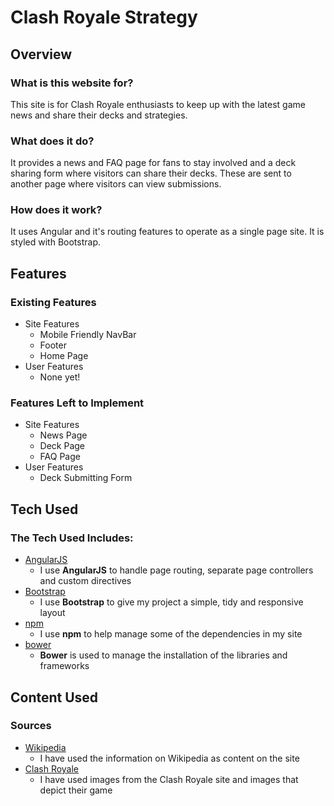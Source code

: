 # Clash Royale Strategy
## Overview
### What is this website for?
This site is for Clash Royale enthusiasts to keep up with the latest game news and share their decks and strategies.
### What does it do?
It provides a news and FAQ page for fans to stay involved and a deck sharing form where visitors can share their decks. These are sent to another page where visitors can view submissions.
### How does it work?
It uses Angular and it's routing features to operate as a single page site. It is styled with Bootstrap.
## Features
### Existing Features
- Site Features
    - Mobile Friendly NavBar
    - Footer
    - Home Page
- User Features
    - None yet!
### Features Left to Implement
- Site Features
    - News Page
    - Deck Page
    - FAQ Page
- User Features
    - Deck Submitting Form
## Tech Used
### The Tech Used Includes:
- [AngularJS](https://angularjs.org/)
    - I use **AngularJS** to handle page routing, separate page controllers and custom directives
- [Bootstrap](http://getbootstrap.com/)
    - I use **Bootstrap** to give my project a simple, tidy and responsive layout
- [npm](https://www.npmjs.com/)
    - I use **npm** to help manage some of the dependencies in my site
- [bower](https://bower.io/)
    - **Bower** is used to manage the installation of the libraries and frameworks
## Content Used
### Sources
- [Wikipedia](https://en.wikipedia.org/wiki/Clash_Royale)
    - I have used the information on Wikipedia as content on the site
- [Clash Royale](https://clashroyale.com)
    - I have used images from the Clash Royale site and images that depict their game